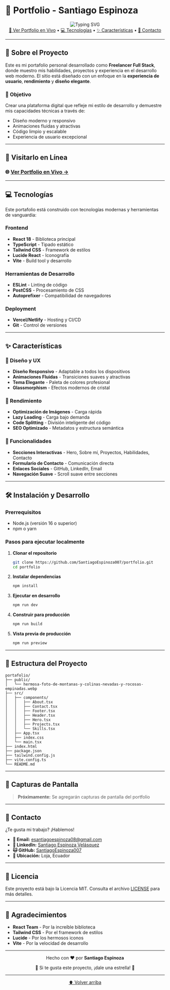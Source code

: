# 🌟 Portfolio - Santiago Espinoza

<div align="center">
  <img src="https://readme-typing-svg.herokuapp.com?font=Fira+Code&weight=500&size=28&pause=1000&color=3B82F6&center=true&vCenter=true&width=600&height=60&lines=Desarrollador+Full+Stack;Creando+experiencias+digitales;Freelancer+especializado" alt="Typing SVG" />
</div>

<div align="center">
  <a href="#visitarlo-en-linea">🚀 Ver Portfolio en Vivo</a> •
  <a href="#tecnologias">💻 Tecnologías</a> •
  <a href="#características">✨ Características</a> •
  <a href="#contacto">📧 Contacto</a>
</div>

---

## 📖 Sobre el Proyecto

Este es mi portafolio personal desarrollado como **Freelancer Full Stack**, donde muestro mis habilidades, proyectos y experiencia en el desarrollo web moderno. El sitio está diseñado con un enfoque en la **experiencia de usuario**, **rendimiento** y **diseño elegante**.

### 🎯 Objetivo
Crear una plataforma digital que refleje mi estilo de desarrollo y demuestre mis capacidades técnicas a través de:
- Diseño moderno y responsivo
- Animaciones fluidas y atractivas
- Código limpio y escalable
- Experiencia de usuario excepcional

---

## 🚀 Visitarlo en Línea

### 🌐 **[Ver Portfolio en Vivo →](https://santiagoespinozadev.netlify.app/)**

---

## 💻 Tecnologías

Este portafolio está construido con tecnologías modernas y herramientas de vanguardia:

### Frontend
- **React 18** - Biblioteca principal
- **TypeScript** - Tipado estático
- **Tailwind CSS** - Framework de estilos
- **Lucide React** - Iconografía
- **Vite** - Build tool y desarrollo

### Herramientas de Desarrollo
- **ESLint** - Linting de código
- **PostCSS** - Procesamiento de CSS
- **Autoprefixer** - Compatibilidad de navegadores

### Deployment
- **Vercel/Netlify** - Hosting y CI/CD
- **Git** - Control de versiones

---

## ✨ Características

### 🎨 Diseño y UX
- **Diseño Responsivo** - Adaptable a todos los dispositivos
- **Animaciones Fluidas** - Transiciones suaves y atractivas
- **Tema Elegante** - Paleta de colores profesional
- **Glassmorphism** - Efectos modernos de cristal

### 🚀 Rendimiento
- **Optimización de Imágenes** - Carga rápida
- **Lazy Loading** - Carga bajo demanda
- **Code Splitting** - División inteligente del código
- **SEO Optimizado** - Metadatos y estructura semántica

### 🔧 Funcionalidades
- **Secciones Interactivas** - Hero, Sobre mí, Proyectos, Habilidades, Contacto
- **Formulario de Contacto** - Comunicación directa
- **Enlaces Sociales** - GitHub, LinkedIn, Email
- **Navegación Suave** - Scroll suave entre secciones

---

## 🛠️ Instalación y Desarrollo

### Prerrequisitos
- Node.js (versión 16 o superior)
- npm o yarn

### Pasos para ejecutar localmente

1. **Clonar el repositorio**
   ```bash
   git clone https://github.com/SantiagoEspinoza007/portfolio.git
   cd portfolio
   ```

2. **Instalar dependencias**
   ```bash
   npm install
   ```

3. **Ejecutar en desarrollo**
   ```bash
   npm run dev
   ```

4. **Construir para producción**
   ```bash
   npm run build
   ```

5. **Vista previa de producción**
   ```bash
   npm run preview
   ```

---

## 📁 Estructura del Proyecto

```
portafolio/
├── public/
│   └── hermosa-foto-de-montanas-y-colinas-nevadas-y-rocosas-empinadas.webp
├── src/
│   ├── components/
│   │   ├── About.tsx
│   │   ├── Contact.tsx
│   │   ├── Footer.tsx
│   │   ├── Header.tsx
│   │   ├── Hero.tsx
│   │   ├── Projects.tsx
│   │   └── Skills.tsx
│   ├── App.tsx
│   ├── index.css
│   └── main.tsx
├── index.html
├── package.json
├── tailwind.config.js
├── vite.config.ts
└── README.md
```

---

## 🎨 Capturas de Pantalla

> **Próximamente:** Se agregarán capturas de pantalla del portfolio

---

## 📧 Contacto

¿Te gusta mi trabajo? ¡Hablemos!

- **📧 Email:** [esantiagoespinoza08@gmail.com](mailto:esantiagoespinoza08@gmail.com)
- **💼 LinkedIn:** [Santiago Espinoza Velásquez](https://www.linkedin.com/in/santiago-espinoza-velasquez11/)
- **🐱 GitHub:** [SantiagoEspinoza007](https://github.com/SantiagoEspinoza007)
- **📍 Ubicación:** Loja, Ecuador

---

## 📄 Licencia

Este proyecto está bajo la Licencia MIT. Consulta el archivo [LICENSE](LICENSE) para más detalles.

---

## 🙏 Agradecimientos

- **React Team** - Por la increíble biblioteca
- **Tailwind CSS** - Por el framework de estilos
- **Lucide** - Por los hermosos iconos
- **Vite** - Por la velocidad de desarrollo

---

<div align="center">
  <p>Hecho con ❤️ por <strong>Santiago Espinoza</strong></p>
  <p>🌟 Si te gusta este proyecto, ¡dale una estrella! 🌟</p>
</div>

---

<div align="center">
  <a href="#top">⬆️ Volver arriba</a>
</div>
